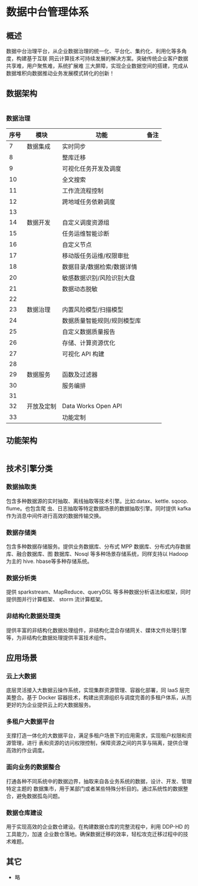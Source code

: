 # 数据中台管理体系

## 概述

数据中台治理平台，从企业数据治理的统一化、平台化、集约化、利用化等多角度，构建基于互联
网云计算技术可持续发展的解决方案。突破传统企业客户数据共享难，用户聚焦难，系统扩展难
三大屏障，实现企业数据空间的搭建，完成从数据堆积向数据推动业务发展模式转化的创新！

## 数据架构

<img :src="$withBase('/data/DDP-bg2.png')">

### 数据治理

| 序号 | 模块         | 功能                        | 备注 |
| ---- | ------------ | --------------------------- | ---- |
| 7    | 数据集成     | 实时同步                    |      |
| 8    |              | 整库迁移                    |      |
| 9    |              | 可视化任务开发及调度        |      |
| 10   |              | 全文搜索                    |      |
| 11   |              | 工作流流程控制              |      |
| 12   |              | 跨地域任务依赖调度          |      |
| 13   |              |                             |      |
| 14   | 数据开发     | 自定义调度资源组            |      |
| 15   |              | 任务运维智能诊断            |      |
| 16   |              | 自定义节点                  |      |
| 17   |              | 移动版任务运维/权限审批     |      |
| 18   |              | 数据目录/数据检索/数据详情  |      |
| 20   |              | 敏感数据识别/风险识别大盘   |      |
| 21   |              | 数据动态脱敏                |      |
| 22   |              |                             |      |
| 23   | 数据治理     | 内置风险模型/扫描模型       |      |
| 24   |              | 数据质量智能规则/规则模型库 |      |
| 25   |              | 自定义数据质量报告          |      |
| 26   |              | 存储、计算资源优化          |      |
| 27   |              | 可视化 API 构建             |      |
| 28   |              |                             |      |
| 29   | 数据服务     | 函数及过滤器                |      |
| 30   |              | 服务编排                    |      |
| 31   |              |                             |      |
| 32   | 开放及定制   | Data Works Open API         |      |
| 33   |              | 功能定制                    |      |

## 功能架构

<img :src="$withBase('/data/zlpt_v1.1.png')">

## 技术引擎分类

### 数据抽取类

包含多种数据源的实时抽取、离线抽取等技术引擎。比如:datax、kettle. sqoop. flume。也包含爬
虫、日志抽取等特定数据场景的数据抽取引擎。同时提供 kafka 作为消息中间件进行高效的数据传输交换。

### 数据存储类

包含多种数据存储服务。提供业务数据库、分布式 MPP 数据库、分布式内存数据库、融合数据库、图
数据库、Nosql 等多种场景存储系统，同样支持以 Hadoop 为主的 hive. hbase等多种存储系统。

### 数据分析类

提供 sparkstream、MapReduce、queryDSL 等多种数据分析语法和框架，同时提供图并行计算框架、
storm 流计算框架。

### 非结构化数据处理类

提供丰富的非结构化数据处理组件，非结构化混合存储网关、媒体文件处理引擎等，为非结构化数据处理提供丰富技术组件。

## 应用场景

### 云上大数据

底层灵活接入大数据云操作系统，实现集群资源管理、容器化部署，同 IaaS 层完美整合。基于 Docker
容器技术，构建出资源组织与调度完善的多租户体系，从而更好的为企业提供云上的大数据服务。

### 多租户大数据平台

支撑打造一体化的大数据平台，满足多租户场景下的应用需求，实现租户权限和资源管理，进行
表和资源的访问权限控制，保障资源之间的共享与隔离，提供合理高效的作业调度。

### 面向业务的数据整合

打通各种不同系统中的数据边界，抽取来自各业务系统的数据，设计、开发、管理特定主题的
数据集市，用于某部门或者某些特殊分析目的。通过系统性的数据整合，避免数据孤岛问题。

### 数据仓库建设

用于实现高效的企业数仓建设。在构建数据仓库的完整流程中，利用 DDP-HD 的工具能力，加速
企业数仓落地。确保数据迁移的效率，轻松攻克迁移过程中的技术难题。

## 其它

- 略
